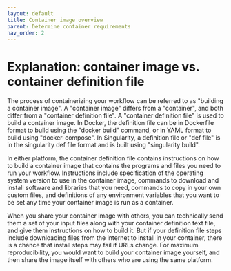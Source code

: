 ```yaml
---
layout: default
title: Container image overview
parent: Determine container requirements
nav_order: 2
---
```


# Explanation: container image vs. container definition file

The process of containerizing your workflow can be referred to as "building a container image". A "container image" differs from a "container", and both differ from a "container definition file". 
A "container definition file" is used to build a container image. In Docker, the definition file can be in Dockerfile format to build using the "docker build" command, or in YAML format to build using "docker-compose". In Singularity, a definition file or "def file" is in the singularity def file format and is built using "singularity build". 

In either platform, the container definition file contains instructions on how to build a container image that contains the programs and files you need to run your workflow. Instructions include specification of the operating system version to use in the container image, commands to download and install software and libraries that you need, commands to copy in your own custom files, and definitions of any environment variables that you want to be set any time your container image is run as a container.

When you share your container image with others, you can technically send them a set of your input files along with your container definition text file, and give them instructions on how to build it. But if your definition file steps include downloading files from the internet to install in your container, there is a chance that install steps may fail if URLs change. For maximum reproducibility, you would want to build your container image yourself, and then share the image itself with others who are using the same platform. 

